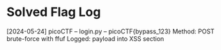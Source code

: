 # Solved Flag Log

[2024-05-24] picoCTF – login.py – picoCTF{bypass_123}
Method: POST brute-force with ffuf
Logged: payload into XSS section
